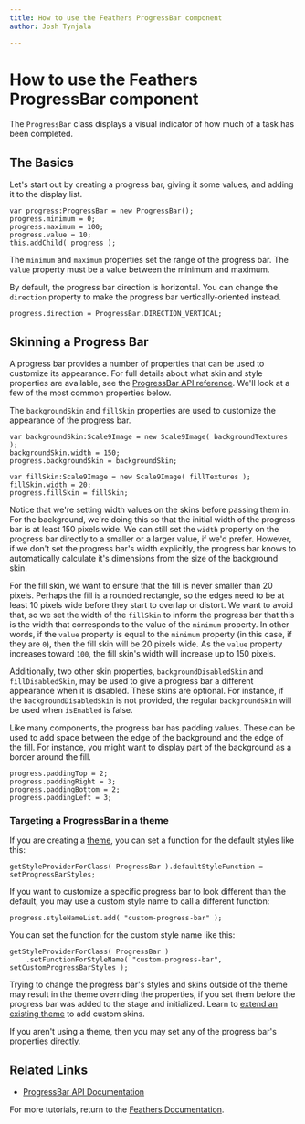 ```yaml
---
title: How to use the Feathers ProgressBar component  
author: Josh Tynjala

---
```

# How to use the Feathers ProgressBar component

The `ProgressBar` class displays a visual indicator of how much of a task has been completed.

## The Basics

Let's start out by creating a progress bar, giving it some values, and adding it to the display list.

``` code
var progress:ProgressBar = new ProgressBar();
progress.minimum = 0;
progress.maximum = 100;
progress.value = 10;
this.addChild( progress );
```

The `minimum` and `maximum` properties set the range of the progress bar. The `value` property must be a value between the minimum and maximum.

By default, the progress bar direction is horizontal. You can change the `direction` property to make the progress bar vertically-oriented instead.

``` code
progress.direction = ProgressBar.DIRECTION_VERTICAL;
```

## Skinning a Progress Bar

A progress bar provides a number of properties that can be used to customize its appearance. For full details about what skin and style properties are available, see the [ProgressBar API reference](http://feathersui.com/documentation/feathers/controls/ProgressBar.html). We'll look at a few of the most common properties below.

The `backgroundSkin` and `fillSkin` properties are used to customize the appearance of the progress bar.

``` code
var backgroundSkin:Scale9Image = new Scale9Image( backgroundTextures );
backgroundSkin.width = 150;
progress.backgroundSkin = backgroundSkin;
 
var fillSkin:Scale9Image = new Scale9Image( fillTextures );
fillSkin.width = 20;
progress.fillSkin = fillSkin;
```

Notice that we're setting width values on the skins before passing them in. For the background, we're doing this so that the initial width of the progress bar is at least 150 pixels wide. We can still set the `width` property on the progress bar directly to a smaller or a larger value, if we'd prefer. However, if we don't set the progress bar's width explicitly, the progress bar knows to automatically calculate it's dimensions from the size of the background skin.

For the fill skin, we want to ensure that the fill is never smaller than 20 pixels. Perhaps the fill is a rounded rectangle, so the edges need to be at least 10 pixels wide before they start to overlap or distort. We want to avoid that, so we set the width of the `fillSkin` to inform the progress bar that this is the width that corresponds to the value of the `minimum` property. In other words, if the `value` property is equal to the `minimum` property (in this case, if they are `0`), then the fill skin will be 20 pixels wide. As the `value` property increases toward `100`, the fill skin's width will increase up to 150 pixels.

Additionally, two other skin properties, `backgroundDisabledSkin` and `fillDisabledSkin`, may be used to give a progress bar a different appearance when it is disabled. These skins are optional. For instance, if the `backgroundDisabledSkin` is not provided, the regular `backgroundSkin` will be used when `isEnabled` is false.

Like many components, the progress bar has padding values. These can be used to add space between the edge of the background and the edge of the fill. For instance, you might want to display part of the background as a border around the fill.

``` code
progress.paddingTop = 2;
progress.paddingRight = 3;
progress.paddingBottom = 2;
progress.paddingLeft = 3;
```

### Targeting a ProgressBar in a theme

If you are creating a [theme](themes.html), you can set a function for the default styles like this:

``` code
getStyleProviderForClass( ProgressBar ).defaultStyleFunction = setProgressBarStyles;
```

If you want to customize a specific progress bar to look different than the default, you may use a custom style name to call a different function:

``` code
progress.styleNameList.add( "custom-progress-bar" );
```

You can set the function for the custom style name like this:

``` code
getStyleProviderForClass( ProgressBar )
    .setFunctionForStyleName( "custom-progress-bar", setCustomProgressBarStyles );
```

Trying to change the progress bar's styles and skins outside of the theme may result in the theme overriding the properties, if you set them before the progress bar was added to the stage and initialized. Learn to [extend an existing theme](extending-themes.html) to add custom skins.

If you aren't using a theme, then you may set any of the progress bar's properties directly.

## Related Links

-   [ProgressBar API Documentation](http://feathersui.com/documentation/feathers/controls/ProgressBar.html)

For more tutorials, return to the [Feathers Documentation](index.html).


